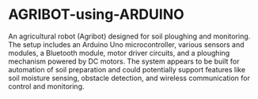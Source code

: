 # AGRIBOT-using-ARDUINO
An agricultural robot (Agribot) designed for soil ploughing and monitoring. The setup includes an Arduino Uno microcontroller, various sensors and modules, a Bluetooth module, motor driver circuits, and a ploughing mechanism powered by DC motors. The system appears to be built for automation of soil preparation and could potentially support features like soil moisture sensing, obstacle detection, and wireless communication for control and monitoring.
